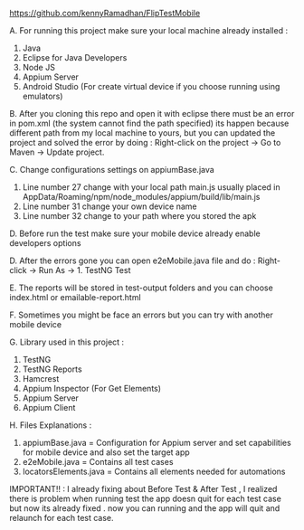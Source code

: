 https://github.com/kennyRamadhan/FlipTestMobile



A. For running this project make sure your local machine already installed :
1. Java
2. Eclipse for Java Developers
3. Node JS
4. Appium Server
5. Android Studio (For create virtual device if you choose running using emulators)

B. After you cloning this repo and open it with eclipse there must be an error in pom.xml (the system cannot find the path specified) its happen because different path from my local machine to yours, but you can updated the project and solved the error by doing : Right-click on the project -> Go to Maven -> Update project.

C. Change configurations settings on appiumBase.java 
1. Line number 27 change with your local path main.js usually placed in AppData/Roaming/npm/node_modules/appium/build/lib/main.js
2. Line number 31 change your own device name
3. Line number 32 change to your path where you stored the apk
      
D. Before run the test make sure your mobile device already enable developers options 

D. After the errors gone you can open e2eMobile.java file and do : Right-click -> Run As -> 1. TestNG Test

E. The reports will be stored in test-output folders and you can choose index.html or emailable-report.html

F. Sometimes you might be face an errors but you can try with another mobile device

G. Library used in this project :
1. TestNG
2. TestNG Reports
3. Hamcrest
4. Appium Inspector (For Get Elements)
5. Appium Server
6. Appium Client

H. Files Explanations :
1. appiumBase.java = Configuration for Appium server and set capabilities for mobile device and also set the target app
2. e2eMobile.java = Contains all test cases 
3. locatorsElements.java = Contains all elements needed for automations


IMPORTANT!! : I already fixing about Before Test & After Test , I realized there is problem when running test the app doesn quit for each test case but now its already fixed . now you can running and the app will quit and relaunch for each test case. 
